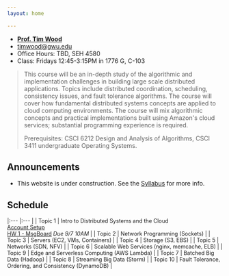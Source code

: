 ```yaml
---
layout: home

---
```

<div class="wrapper" markdown="0"><div class="footer-col-wrapper">
<div class="footer-col two-col-1">
    <ul class="contact-list">
        <li><a href="https://faculty.cs.gwu.edu/timwood/"><b>Prof. Tim Wood</b></a></li>
        <li><a href="mailto:timwood@gwu.edu">timwood@gwu.edu</a></li>
        <li>Office Hours: TBD, SEH 4580</li>
        <li>Class: Fridays 12:45-3:15PM in 1776 G, C-103</li>
    </ul>
</div>
</div></div>


> This course will be an in-depth study of the algorithmic and implementation challenges in building large scale distributed applications. Topics include distributed coordination, scheduling, consistency issues, and fault tolerance algorithms. The course will cover how fundamental distributed systems concepts are applied to cloud computing environments. The course will mix algorithmic concepts and practical implementations built using Amazon's cloud services; substantial programming experience is required.
>
> Prerequisites: CSCI 6212 Design and Analysis of Algorithms, CSCI 3411 undergraduate Operating Systems.




## Announcements ##
 - This website is under construction. See the [Syllabus](syllabus/) for more info.

## Schedule  ##

<div style="font-size:90%">

|:---  |:--- |
| Topic 1 | Intro to Distributed Systems and the Cloud <br> [Account Setup](accounts) <br> [HW 1 - MsgBoard](hw-1/) *Due 9/7 10AM* |
| Topic 2 | Network Programming (Sockets) |
| Topic 3 | Servers (EC2, VMs, Containers)  |
| Topic 4 | Storage (S3, EBS) |
| Topic 5 | Networks (SDN, NFV) |
| Topic 6 | Scalable Web Services (nginx, memcache, ELB) |
| Topic 9 | Edge and Serverless Computing (AWS Lambda) |
| Topic 7 | Batched Big Data (Hadoop) |
| Topic 8 | Streaming Big Data (Storm) |
| Topic 10 | Fault Tolerance, Ordering, and Consistency  (DynamoDB) |

</div>
